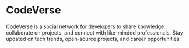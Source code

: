 # CodeVerse
CodeVerse is a social network for developers to share knowledge, collaborate on projects, and connect with like-minded professionals. Stay updated on tech trends, open-source projects, and career opportunities.
